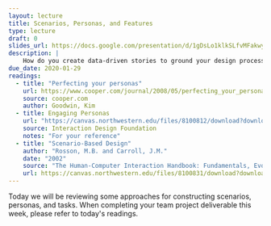 ```yaml
---
layout: lecture
title: Scenarios, Personas, and Features
type: lecture
draft: 0
slides_url: https://docs.google.com/presentation/d/1gDsLo1klkSLfvMFakwy4MCp1iCdsr2jCXrQnMx0UUJ8/edit?usp=sharing
description: |
    How do you create data-driven stories to ground your design process?
due_date: 2020-01-29
readings:
  - title: "Perfecting your personas"
    url: https://www.cooper.com/journal/2008/05/perfecting_your_personas/
    source: cooper.com
    author: Goodwin, Kim
  - title: Engaging Personas
    url: "https://canvas.northwestern.edu/files/8100812/download?download_frd=1"
    source: Interaction Design Foundation
    notes: "For your reference"
  - title: "Scenario-Based Design"
    author: "Rosson, M.B. and Carroll, J.M."
    date: "2002"
    source: "The Human-Computer Interaction Handbook: Fundamentals, Evolving Technologies and Emerging Applications"
    url: https://canvas.northwestern.edu/files/8100831/download?download_frd=1
---
```


Today we will be reviewing some approaches for constructing scenarios, personas, and tasks. When completing your team project deliverable this week, please refer to today's readings.